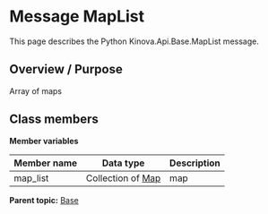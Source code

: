 # Message MapList

This page describes the Python Kinova.Api.Base.MapList message.

## Overview / Purpose

Array of maps

## Class members

 **Member variables** 

|Member name|Data type|Description|
|-----------|---------|-----------|
|map\_list|Collection of [Map](msg_Base_Map.md#)|map|

**Parent topic:** [Base](../references/summary_Base.md)

